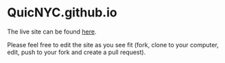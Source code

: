 # QuicNYC.github.io

The live site can be found [here](http://quicnyc.github.io).

Please feel free to edit the site as you see fit (fork, clone to your computer, edit, push to your fork and create a pull request).
